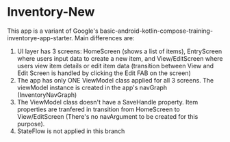 # Inventory-New
This app is a variant of Google's basic-android-kotlin-compose-training-inventorye-app-starter.
Main differences are:
1. UI layer has 3 screens: HomeScreen (shows a list of items), EntryScreen where users input data to create a new item, and View/EditScreen where users view item details or edit item data (transition between View and Edit Screen is handled by clicking the Edit FAB on the screen)
2. The app has only ONE ViewModel class applied for all 3 screens. The viewModel instance is created in the app's navGraph (InventoryNavGraph)
3. The ViewModel class doesn't have a SaveHandle property. Item properties are tranfered in transition from HomeScreen to View/EditScreen (There's no navArgument to be created for this purpose).
4. StateFlow is not applied in this branch
